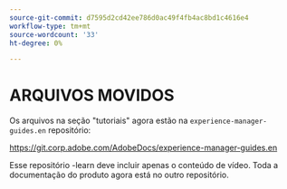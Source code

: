 ```yaml
---
source-git-commit: d7595d2cd42ee786d0ac49f4fb4ac8bd1c4616e4
workflow-type: tm+mt
source-wordcount: '33'
ht-degree: 0%

---
```

# ARQUIVOS MOVIDOS

Os arquivos na seção &quot;tutoriais&quot; agora estão na `experience-manager-guides.en` repositório:

<https://git.corp.adobe.com/AdobeDocs/experience-manager-guides.en>

Esse repositório -learn deve incluir apenas o conteúdo de vídeo. Toda a documentação do produto agora está no outro repositório.
